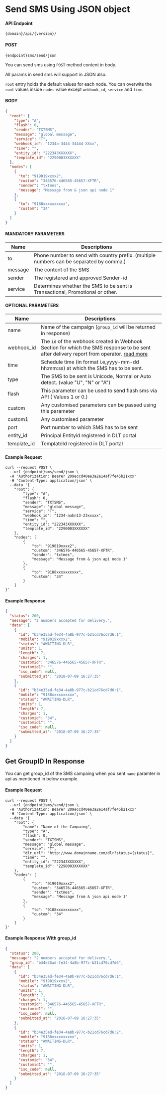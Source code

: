 # Send SMS Using JSON object

#### API Endpoint

```
{domain}/api/{version}/
```

#### POST

```
{endpoint}sms/send/json
```

You can send sms using `POST` method content in body.

All params in send sms will support in JSON also.

`root` entry holds the default values for each node. You can overwite the `root` values inside `nodes` value except `webhook_id`, `service` and `time`.

#### BODY

```json
{
  "root": {
    "type": "A",
    "flash": 0,
    "sender": "TXTSMS",
    "message": "global message",
    "service": "T",
    "webhook_id": "1234a-3444-34444-XXxx",
    "time": "",
    "entity_id": "222343XXXXXX",
    "template_id": "2290003XXXXXX"
  },
  "nodes": [
    {
      "to": "919019xxxx2",
      "custom": "346576-446565-45657-XFTR",
      "sender": "txtmes",
      "message": "Message from & json api node 1"
    },
    {
      "to": "9188xxxxxxxxxx",
      "custom": "34"
    }
  ]
}
```

#### MANDATORY PARAMETERS

| Name    | Descriptions                                                                            |
| ------- | --------------------------------------------------------------------------------------- |
| to      | Phone number to send with country prefix. (multiple numbers can be separated by comma.) |
| message | The content of the SMS                                                                  |
| sender  | The registered and approved Sender-id                                                   |
| service | Determines whether the SMS to be sent is Transactional, Promotional or other.           |

#### OPTIONAL PARAMETERS

| Name        | Descriptions                                                                                                                                                            |
| ----------- | ----------------------------------------------------------------------------------------------------------------------------------------------------------------------- |
| name        | Name of the campaign (`group_id` will be returned in response)                                                                                                            |
| webhook_id  | The `id` of the webhook created in Webhook Section for which the SMS response to be sent after delivery report from operator. [read more](/docs/{version}/sms-push-dlr) |
| time        | Schedule time (in format i.e,yyyy-mm-dd hh:mm:ss) at which the SMS has to be sent.                                                                                      |
| type        | The SMS to be sent is Unicode, Normal or Auto detect. (value "U", "N" or "A")                                                                                           |
| flash       | This parameter can be used to send flash sms via API ( Values 1 or 0.)                                                                                                  |
| custom      | Any customised parameters can be passed using this parameter                                                                                                            |
| custom1     | Any customised parameter                                                                                                                                                |
| port        | Port number to which SMS has to be sent                                                                                                                                 |
| entity_id   | Principal Entityid registered in DLT portal                                                                                                                             |
| template_id | TemplateId registered in DLT portal                                                                                                                                     |

#### Example Request

```curl
curl --request POST \
  --url {endpoint}sms/send/json \
  -H 'Authorization: Bearer 209eccd40ee3a2e14af7fe45b21xxx'
  -H 'Content-Type: application/json' \
  --data '{
    "root": {
        "type": "A",
        "flash": 0,
        "sender": "TXTSMS",
        "message": "global message",
        "service": "T",
        "webhook_id": "1234-aabn13-23xxxxx",
        "time": "",
        "entity_id": "222343XXXXXX",
        "template_id": "2290003XXXXXX"
    },
    "nodes": [
        {
            "to": "919019xxxx2",
            "custom": "346576-446565-45657-XFTR",
            "sender": "txtmes",
            "message": "Message from & json api node 1"
        },
        {
            "to": "9188xxxxxxxxxx",
            "custom": "34"
        }
    ]
}'
```

#### Example Response

```json
{
  "status": 200,
  "message": "2 numbers accepted for delivery.",
  "data": [
    {
      "id": "b34e35ad-fe34-4a8b-977c-b21cd76cd7d6:1",
      "mobile": "919019xxxx2",
      "status": "AWAITING-DLR",
      "units": 1,
      "length": 7,
      "charges": 1,
      "customid": "346576-446565-45657-XFTR",
      "customid1": "",
      "iso_code": null,
      "submitted_at": "2018-07-09 16:27:35"
    },
    {
      "id": "b34e35ad-fe34-4a8b-977c-b21cd76cd7d6:1",
      "mobile": "9188xxxxxxxxxx",
      "status": "AWAITING-DLR",
      "units": 1,
      "length": 7,
      "charges": 1,
      "customid": "34",
      "customid1": "",
      "iso_code": null,
      "submitted_at": "2018-07-09 16:27:35"
    }
  ]
}
```

## Get GroupID In Response

You can get group_id of the SMS campaing when you sent `name` paramter in api as mentioned in below example.

#### Example Request

```curl
curl --request POST \
  --url {endpoint}sms/send/json \
  -H 'Authorization: Bearer 209eccd40ee3a2e14af7fe45b21xxx'
  -H 'Content-Type: application/json' \
  --data '{
    "root": {
        "name": "Name of the Campaing",
        "type": "A",
        "flash": 0,
        "sender": "TXTSMS",
        "message": "global message",
        "service": "T",
        "dlr_url": "http://www.domainname.com/dlr?status={status}",
        "time": "",
        "entity_id": "222343XXXXXX",
        "template_id": "2290003XXXXXX"
    },
    "nodes": [
        {
            "to": "919019xxxx2",
            "custom": "346576-446565-45657-XFTR",
            "sender": "txtmes",
            "message": "Message from & json api node 1"
        },
        {
            "to": "9188xxxxxxxxxx",
            "custom": "34"
        }
    ]
}'
```

#### Example Response With group_id

```json
{
  "status": 200,
  "message": "2 numbers accepted for delivery.",
  "group_id": "b34e35ad-fe34-4a8b-977c-b21cd76cd7d6",
  "data": [
    {
      "id": "b34e35ad-fe34-4a8b-977c-b21cd76cd7d6:1",
      "mobile": "919019xxxx2",
      "status": "AWAITING-DLR",
      "units": 1,
      "length": 7,
      "charges": 1,
      "customid": "346576-446565-45657-XFTR",
      "customid1": "",
      "iso_code": null,
      "submitted_at": "2018-07-09 16:27:35"
    },
    {
      "id": "b34e35ad-fe34-4a8b-977c-b21cd76cd7d6:2",
      "mobile": "9188xxxxxxxxxx",
      "status": "AWAITING-DLR",
      "units": 1,
      "length": 7,
      "charges": 1,
      "customid": "34",
      "customid1": "",
      "iso_code": null,
      "submitted_at": "2018-07-09 16:27:35"
    }
  ]
}
```

